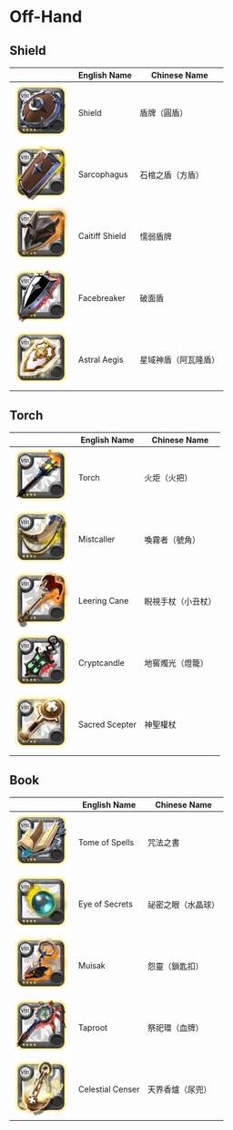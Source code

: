 # Off-Hand

## Shield

|| English Name | Chinese Name |
|---|---|---|
| ![](../../img/ava/T8_OFF_SHIELD@4) | Shield | 盾牌（圓盾） |
| ![](../../img/ava/T8_OFF_TOWERSHIELD_UNDEAD@4) | Sarcophagus | 石棺之盾（方盾） |
| ![](../../img/ava/T8_OFF_SHIELD_HELL@4) | Caitiff Shield | 懦弱盾牌 |
| ![](../../img/ava/T8_OFF_SPIKEDSHIELD_MORGANA@4) | Facebreaker | 破面盾 |
| ![](../../img/ava/T8_OFF_SHIELD_AVALON@4) | Astral Aegis | 星域神盾（阿瓦隆盾） |

## Torch

|| English Name | Chinese Name |
|---|---|---|
| ![](../../img/ava/T8_OFF_TORCH@4) | Torch | 火炬（火把） |
| ![](../../img/ava/T8_OFF_HORN_KEEPER@4) | Mistcaller | 喚霧者（號角） |
| ![](../../img/ava/T8_OFF_JESTERCANE_HELL@4) | Leering Cane | 睨視手杖（小丑杖） |
| ![](../../img/ava/T8_OFF_LAMP_UNDEAD@4) | Cryptcandle | 地窖燭光（燈籠） |
| ![](../../img/ava/T8_OFF_TALISMAN_AVALON@4) | Sacred Scepter | 神聖權杖 |

## Book

|| English Name | Chinese Name |
|---|---|---|
| ![](../../img/ava/T8_OFF_BOOK@4) | Tome of Spells | 咒法之書 |
| ![](../../img/ava/T8_OFF_ORB_MORGANA@4) | Eye of Secrets | 祕密之眼（水晶球） |
| ![](../../img/ava/T8_OFF_DEMONSKULL_HELL@4) | Muisak | 怨靈（鎖匙扣） |
| ![](../../img/ava/T8_OFF_TOTEM_KEEPER@4) | Taproot | 祭祀環（血牌） |
| ![](../../img/ava/T8_OFF_CENSER_AVALON@4) | Celestial Censer | 天界香爐（尿兜） |
